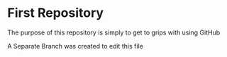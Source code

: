 # First Repository
The purpose of this repository is simply to get to grips with using GitHub

A Separate Branch was created to edit this file

